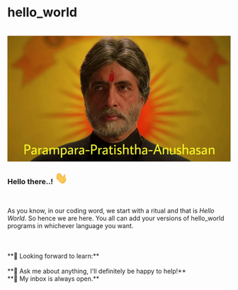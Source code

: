 # hello_world

<br>
<img align="center" alt="Parampara Pratishtha Anushasan" src="https://github.com/Sh0urjya/hello_world/blob/main/misc/main.png" />
<br>
<h3> Hello there..! <img src="https://github.com/Sh0urjya/hello_world/blob/main/misc/Hi.gif" width="29px"> </h3>
<br>
<p> As you know, in our coding word, we start with a ritual and that is <i>Hello World</i>. So hence we are here. You all can add your versions of hello_world programs in whichever language you want.
<br><br><br><br>
**🌱 Looking forward to learn:** <br>
<br>
**💬 Ask me about anything, I'll definitely be happy to help!** <br>
**💬 My inbox is always open.**
<br>

